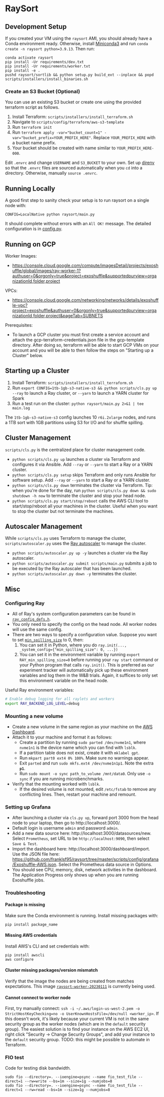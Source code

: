 # RaySort

## Development Setup

If you created your VM using the `raysort` AMI, you should already have a Conda environment ready. Otherwise, install [Miniconda3](https://docs.conda.io/en/latest/miniconda.html) and run `conda create -n raysort python=3.9.13`. Then run:

```
conda activate raysort
pip install -Ur requirements/dev.txt
pip install -Ur requirements/worker.txt
pip install -e .
pushd raysort/sortlib && python setup.py build_ext --inplace && popd
scripts/installers/install_binaries.sh
```

### Create an S3 Bucket (Optional)

You can use an existing S3 bucket or create one using the provided terraform script as follows.

1. Install Terraform: `scripts/installers/install_terraform.sh`
2. Navigate to `scripts/config/terraform/aws-s3-template`
3. Run `terraform init`
4. Run `terraform apply -var="bucket_count=1" -var="bucket_prefix=YOUR_PREFIX_HERE"`. Replace `YOUR_PREFIX_HERE` with a bucket name prefix.
5. Your bucket should be created with name similar to `YOUR_PREFIX_HERE-000`.

Edit `.envrc` and change `USERNAME` and `S3_BUCKET` to your own. Set up [direnv](https://direnv.net/) so that the `.envrc` files are sourced automatically when you `cd` into a directory. Otherwise, manually `source .envrc`.

## Running Locally

A good first step to sanity check your setup is to run raysort on a single node with:

```
CONFIG=LocalNative python raysort/main.py
```

It should complete without errors with an `All OK!` message. The detailed configuration is in [config.py](https://github.com/franklsf95/raysort/blob/master/raysort/config.py).

## Running on GCP

Worker Images: 
  - https://console.cloud.google.com/compute/imagesDetail/projects/exoshuffle/global/images/ray-worker-1?authuser=0&orgonly=true&project=exoshuffle&supportedpurview=organizationId,folder,project 

VPCs: 
  - https://console.cloud.google.com/networking/networks/details/exoshuffle-vpc?project=exoshuffle&authuser=0&orgonly=true&supportedpurview=organizationId,folder,project&pageTab=SUBNETS 

Prerequisites:
  - To launch a GCP cluster you must first create a service account and attach the gcp-terraform-credentials.json file in the gcp-template directory. After doing so, terraform will be able to start GCP VMs on your account and you will be able to then follow the steps on "Starting up a Cluster" below.

## Starting up a Cluster

1. Install Terraform: `scripts/installers/install_terraform.sh`
2. Run `export CONFIG=1tb-1gb-s3-native-s3 && python scripts/cls.py up --ray` to launch a Ray cluster, or `--yarn` to launch a YARN cluster for Spark
3. Run a test run on the cluster: `python raysort/main.py 2>&1 | tee main.log`

The `1tb-1gb-s3-native-s3` config launches 10 `r6i.2xlarge` nodes, and runs a 1TB sort with 1GB partitions using S3 for I/O and for shuffle spilling.

## Cluster Management

`scripts/cls.py` is the centralized place for cluster management code.

- `python scripts/cls.py up` launches a cluster via Terraform and configures it via Ansible. Add `--ray` or `--yarn` to start a Ray or a YARN cluster.
- `python scripts/cls.py setup` skips Terraform and only runs Ansible for software setup. Add `--ray` or `--yarn` to start a Ray or a YARN cluster.
- `python scripts/cls.py down` terminates the cluster via Terraform. Tip: when you're done for the day, run `python scripts/cls.py down && sudo shutdown -h now` to terminate the cluster and stop your head node.
- `python scripts/cls.py start/stop/reboot` calls the AWS CLI tool to start/stop/reboot all your machines in the cluster. Useful when you want to stop the cluster but not terminate the machines.

## Autoscaler Management

While `scripts/cls.py` uses Terraform to manage the cluster, `scripts/autoscaler.py` uses the [Ray autoscaler](https://docs.ray.io/en/latest/cluster/sdk.html) to manage the cluster.

- `python scripts/autoscaler.py up -y` launches a cluster via the Ray autoscaler.
- `python scripts/autoscaler.py submit scripts/main.py` submits a job to be executed by the Ray autoscaler that has been launched.
- `python scripts/autoscaler.py down -y` terminates the cluster.

## Misc

### Configuring Ray

- All of Ray's system configuration parameters can be found in [`ray_config_defs.h`](https://github.com/ray-project/ray/blob/master/src/ray/common/ray_config_def.h).
- You only need to specify the config on the head node. All worker nodes will use the same config.
- There are two ways to specify a configuration value. Suppose you want to set [`min_spilling_size`](https://github.com/ray-project/ray/blob/master/src/ray/common/ray_config_def.h#L409) to 0, then:
  1. You can set it in Python, where you do `ray.init(..., _system_config={"min_spilling_size": 0, ...})`
  2. You can set it in the environment variable by running `export RAY_min_spilling_size=0` before running your `ray start` command or your Python program that calls `ray.init()`. This is preferred as our experiment tracker will automatically pick up these environment variables and log them in the W&B trials. Again, it suffices to only set this environment variable on the head node.

Useful Ray environment variables:

```bash
# Enable debug logging for all raylets and workers
export RAY_BACKEND_LOG_LEVEL=debug
```

### Mounting a new volume

- Create a new volume in the same region as your machine on the [AWS Dashboard](https://us-west-2.console.aws.amazon.com/ec2/v2/home?region=us-west-2#Volumes:).
- Attach it to your machine and format it as follows:
  - Create a partition by running `sudo parted /dev/nvme1n1`, where `nvme1n1` is the device name which you can find with `lsblk`.
  - If a partition table does not exist, create it with `mklabel gpt`.
  - Run `mkpart part0 ext4 0% 100%`. Make sure no warnings appear.
  - Exit `parted` and run `sudo mkfs.ext4 /dev/nvme1n1p1`. Note the extra **`p1`**.
  - Run `sudo mount -o sync path_to_volume /mnt/data0`. Only use `-o sync` if you are running microbenchmarks.
- Verify that the mounting worked with `lsblk`.
  - If the desired volume is not mounted, edit `/etc/fstab` to remove any conflicting lines. Then, restart your machine and remount.

### Setting up Grafana

- After launching a cluster via `cls.py up`, forward port 3000 from the head node to your laptop, then go to http://localhost:3000/.
- Default login is username `admin` and password `admin`.
- Add a new data source here: http://localhost:3000/datasources/new. Select `Prometheus`, set URL to be `http://localhost:9090`, then select `Save & Test`.
- Import the dashboard here: http://localhost:3000/dashboard/import. Use the JSON file here: https://github.com/franklsf95/raysort/tree/master/scripts/config/grafana/Exoshuffle-AWS.json. Select the Prometheus data source in Options.
- You should see CPU, memory, disk, network activities in the dashboard. The Application Progress only shows up when you are running Exoshuffle jobs.

### Troubleshooting

#### Package is missing

Make sure the Conda environment is running. Install missing packages with:

```
pip install package_name
```

#### Missing AWS credentials

Install AWS's CLI and set credentials with:

```
pip install awscli
aws configure
```

#### Cluster missing packages/version mismatch

Verify that the image the nodes are being created from matches expectations.
This image [`raysort-worker-20230111`](https://us-west-2.console.aws.amazon.com/ec2/v2/home?region=us-west-2#ImageDetails:imageId=ami-0c5cce1d70efb41f5) is currently being used.

#### Cannot connect to worker node

First, try manually connect: `ssh -i ~/.aws/login-us-west-2.pem -o StrictHostKeyChecking=no -o UserKnownHostsFile=/dev/null <worker_ip>`. If this doesn't work, it's likely because your current VM is not in the same security group as the worker nodes (which are in the `default` security group). The easiest solution is to find your instance on the AWS EC2 UI, right click "Security -> Change Security Groups", and add your instance to the `default` security group. TODO: this might be possible to automate in Terraform.

### FIO test

Code for testing disk bandwidth.

```
sudo fio --directory=. --ioengine=psync --name fio_test_file --direct=1 --rw=write --bs=1m --size=1g --numjobs=8
sudo fio --directory=. --ioengine=psync --name fio_test_file --direct=1 --rw=read --bs=1m --size=1g --numjobs=8
```
